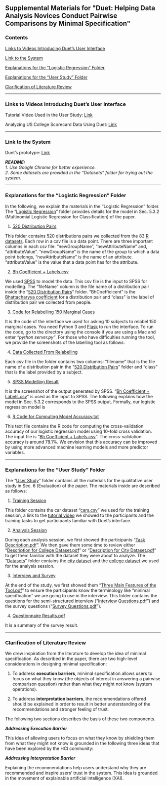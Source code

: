 ## Supplemental Materials for "Duet: Helping Data Analysis Novices Conduct Pairwise Comparisons by Minimal Specification"

### Contents

[Links to Videos Introducing Duet’s User Interface](#links-to-videos-introducing-duets-user-interface)
 
[Link to the System](#link-to-the-system)

[Explanations for the “Logistic Regression” Folder](#explanations-for-the-logistic-regression-folder) 

[Explanations for the “User Study” Folder](#explanations-for-the-user-study-folder) 

[Clarification of Literature Review](#clarification-of-literature-review)  

---

### Links to Videos Introducing Duet’s User Interface

Tutorial Video Used in the User Study: [Link](https://youtu.be/JF8Q-PT3xUY)

Analyzing US College Scorecard Data Using Duet: [Link](https://youtu.be/Y4p0h8_EnDU)

---

### Link to the System

Duet’s prototype: [Link](https://duetpaircomp.github.io/)

***README:***  
*1. Use Google Chrome for better experience.*  
*2. Some datasets are provided in the “Datasets” folder for trying out the system.*

---

### Explanations for the “Logistic Regression” Folder

In the following, we explain the materials in the “Logistic Regression” folder. The “[Logistic Regression](https://github.com/DuetPairComp/supplemental/tree/master/Logistic%20Regression)” folder provides details for the model in Sec. 5.3.2 (Multinomial Logistic Regression for Classification) of the paper.

1. [520 Distribution Pairs](https://github.com/DuetPairComp/supplemental/tree/master/Logistic%20Regression/520%20Distribution%20Pairs)

This folder contains 520 distributions pairs we collected from the 83 [R datasets](https://vincentarelbundock.github.io/Rdatasets/datasets.html). Each row in a csv file is a data point. There are three important columns in each csv file: “newGroupName”, “newAttributeName” and, “attributeValue”. “newGroupName” is the name of the group to which a data point belongs, “newAttributeName” is the name of an attribute. “attributeValue” is the value that a data point has for the attribute.

2. [Bh Coefficient + Labels.csv](https://github.com/DuetPairComp/supplemental/blob/master/Logistic%20Regression/Bh%20Coefficient%20%2B%20Labels.csv)

We used [SPSS](https://www.ibm.com/analytics/spss-statistics-software) to model the data. This csv file is the input to SPSS for modelling. The “fileName” column is the file name of a distribution pair inside the “[520 Distribution Pairs](https://github.com/DuetPairComp/supplemental/tree/master/Logistic%20Regression/520%20Distribution%20Pairs)” folder. “BhCoefficicent” is the [Bhattacharyya coefficient](https://en.wikipedia.org/wiki/Bhattacharyya_distance) for a distribution pair and “class” is the label of distribution pair we collected from people.

3. [Code for Relabelling 150 Marginal Cases](https://github.com/DuetPairComp/supplemental/tree/master/Logistic%20Regression/Code%20for%20Relabelling%20150%20Marginal%20Cases)

It is the code of the interface we used for asking 10 subjects to relabel 150 marginal cases. You need Python 3 and [Flask](http://flask.pocoo.org/) to run the interface. To run the code, go to the directory using the
console if you are using a Mac and enter *“python server.py”*. For those who have difficulties running the tool, we provide the screenshots of the labelling tool as follows:

4. [Data Collected From Relabelling](https://github.com/DuetPairComp/supplemental/tree/master/Logistic%20Regression/Data%20Collected%20From%20Relabelling)

Each csv file in the folder contains two columns: “filename” that is the file name of a distribution pair in the “[520 Distribution Pairs](https://github.com/DuetPairComp/supplemental/tree/master/Logistic%20Regression/520%20Distribution%20Pairs)” folder and “class” that is the label provided by a subject.

5. [SPSS Modelling Result](https://github.com/DuetPairComp/supplemental/blob/master/Logistic%20Regression/SPSS%20Modelling%20Result.png)

It is the screenshot of the output generated by SPSS. “[Bh Coefficient + Labels.csv](https://github.com/DuetPairComp/supplemental/blob/master/Logistic%20Regression/Bh%20Coefficient%20%2B%20Labels.csv)” is used as the input to SPSS. The following explains how the model in Sec. 5.3.2 corresponds to the SPSS output. Formally, our logistic regression model is

6. [R Code for Computing Model Accuracy.txt](https://github.com/DuetPairComp/supplemental/blob/master/Logistic%20Regression/R%20Code%20for%20Computing%20Model%20Accuracy.txt)

This text file contains the R code for computing the cross-validation accuracy of our logistic regression model using 10-fold cross validation. The input file is “[Bh Coefficient + Labels.csv](https://github.com/DuetPairComp/supplemental/blob/master/Logistic%20Regression/Bh%20Coefficient%20%2B%20Labels.csv)”. The cross-validation accuracy is around 78.1%. We envision that this accuracy can be improved by using more advanced machine learning models and more predictor variables.

---

### Explanations for the “User Study” Folder

The “[User Study](https://github.com/DuetPairComp/supplemental/tree/master/User%20Study)” folder contains all the materials for the qualitative user study in Sec. 6
(Evaluation) of the paper. The materials inside are described as follows:

1. [Training Session](https://github.com/DuetPairComp/supplemental/tree/master/User%20Study/Training%20Session)

This folder contains the car dataset “[cars.csv](https://github.com/DuetPairComp/supplemental/blob/master/User%20Study/Training%20Session/cars.csv)” we used for the training session, a link to the [tutorial video](https://youtu.be/JF8Q-PT3xUY) we showed to the participants and the training tasks to get participants familiar with Duet’s interface.

2. [Analysis Session](https://github.com/DuetPairComp/supplemental/tree/master/User%20Study/Analysis%20Session)

During each analysis session, we first showed the participants “[Task Description.pdf](https://github.com/DuetPairComp/supplemental/blob/master/User%20Study/Analysis%20Session/Task%20Description.pdf)”. We then gave them some time to review either “[Description for College Dataset.pdf](https://github.com/DuetPairComp/supplemental/blob/master/User%20Study/Analysis%20Session/Description%20for%20College%20Dataset.pdf)” or “[Description for City Dataset.pdf](https://github.com/DuetPairComp/supplemental/blob/master/User%20Study/Analysis%20Session/Description%20for%20City%20Dataset.pdf)” to get them familiar with the dataset they were about to analyze. The “[Datasets](https://github.com/DuetPairComp/supplemental/tree/master/User%20Study/Analysis%20Session/Datasets)” folder contains the [city dataset](https://github.com/DuetPairComp/supplemental/blob/master/User%20Study/Analysis%20Session/Datasets/cities.csv) and the [college dataset](https://github.com/DuetPairComp/supplemental/blob/master/User%20Study/Analysis%20Session/Datasets/colleges.csv) we used for the analysis session.

3. [Interview and Survey](https://github.com/DuetPairComp/supplemental/tree/master/User%20Study/Interview%20and%20Survey)

At the end of the study, we first showed them “[Three Main Features of the Tool.pdf](https://github.com/DuetPairComp/supplemental/blob/master/User%20Study/Interview%20and%20Survey/Three%20Main%20Features%20of%20the%20Tool.pdf)” to ensure the participants know the terminology like “minimal specification” we are going to use in the interview. This folder contains the questions for the semi-structured interview (“[Interview Questions.pdf](https://github.com/DuetPairComp/supplemental/blob/master/User%20Study/Interview%20and%20Survey/Interview%20Questions.pdf)”) and the survey questions (“[Survey Questions.pdf](https://github.com/DuetPairComp/supplemental/blob/master/User%20Study/Interview%20and%20Survey/Survey%20Questions.pdf)”).

4. [Questionnaire Results.pdf](https://github.com/DuetPairComp/supplemental/blob/master/User%20Study/Questionnaire%20Results.pdf)

It is a summary of the survey result.

---

### Clarification of Literature Review

We drew inspiration from the literature to develop the idea of minimal specification. As described in the paper, there are two high-level considerations in designing minimal specification:

1. To address **execution barriers**, minimal specification allows users to focus on what they know (the objects of interest in answering a pairwise comparison question) rather than what they might not know (system operations).

2. To address **interpretation barriers**, the recommendations offered should be explained in order to result in better understanding of the recommendations and stronger feeling of trust.

The following two sections describes the basis of these two components.

***Addressing Execution Barrier***

This idea of allowing users to focus on what they know by shielding them from what they might not know is grounded in the following three ideas that have been explored by the HCI community:

***Addressing Interpretation Barrier***

Explaining the recommendations help users understand why they are recommended and inspire users’ trust in the system. This idea is grounded in the movement of explainable artificial intelligence (XAI).
